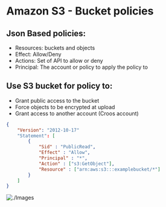 # Amazon S3 - Bucket policies

## Json Based policies: 
* Resources: buckets and objects 
* Effect: Allow/Deny
* Actions: Set of API to allow or deny
* Principal: The account or policy to apply the policy to

## Use S3 bucket for policy to: 
* Grant public access to the bucket
* Force objects to be encrypted at upload
* Grant access to another account (Croos account)

```json
{
    "Version": "2012-10-17"
    "Statement": [
        {
            "Sid" : "PublicRead",
            "Effect" : "Allow",
            "Principal" : "*",
            "Action" : ["s3:GetObject"],
            "Resource" : ["arn:aws:s3:::examplebucket/*"]
        }
    ]
}
```
![./Images](s31.png)
